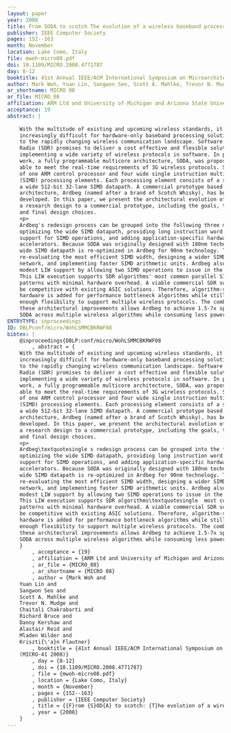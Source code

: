 ```yaml
---
layout: paper
year: 2008
title: From SODA to scotch The evolution of a wireless baseband processor
publisher: IEEE Computer Society
pages: 152--163
month: November
location: Lake Como, Italy
file: mwoh-micro08.pdf
doi: 10.1109/MICRO.2008.4771787
day: 8-12
booktitle: 41st Annual IEEE/ACM International Symposium on Microarchitecture (MICRO-41 2008)
author: Mark Woh, Yuan Lin, Sangwon Seo, Scott A. Mahlke, Trevor N. Mudge, Chaitali Chakrabarti, Richard Bruce, Danny Kershaw, Alastair Reid, Mladen Wilder, Krisztián Flautner
ar_shortname: MICRO 08
ar_file: MICRO_08
affiliation: ARM Ltd and University of Michigan and Arizona State University
acceptance: 19
abstract: |
    
    With the multitude of existing and upcoming wireless standards, it is becoming
    increasingly difficult for hardware-only baseband processing solutions to adapt
    to the rapidly changing wireless communication landscape. Software Defined
    Radio (SDR) promises to deliver a cost effective and flexible solution by
    implementing a wide variety of wireless protocols in software. In previous
    work, a fully programmable multicore architecture, SODA, was proposed that was
    able to meet the real-time requirements of 3G wireless protocols. SODA consists
    of one ARM control processor and four wide single instruction multiple data
    (SIMD) processing elements. Each processing element consists of a scalar and
    a wide 512-bit 32-lane SIMD datapath. A commercial prototype based on the SODA
    architecture, Ardbeg (named after a brand of Scotch Whisky), has been
    developed. In this paper, we present the architectural evolution of going from
    a research design to a commercial prototype, including the goals, trade-offs,
    and final design choices.
    <p>
    Ardbeg's redesign process can be grouped into the following three major areas:
    optimizing the wide SIMD datapath, providing long instruction word (LIW)
    support for SIMD operations, and adding application-specific hardware
    accelerators. Because SODA was originally designed with 180nm technology, the
    wide SIMD datapath is re-optimized in Ardbeg for 90nm technology. This includes
    re-evaluating the most efficient SIMD width, designing a wider SIMD shuffle
    network, and implementing faster SIMD arithmetic units. Ardbeg also provides
    modest LIW support by allowing two SIMD operations to issue in the same cycle.
    This LIW execution supports SDR algorithms' most common parallel SIMD execution
    patterns with minimal hardware overhead. A viable commercial SDR solution must
    be competitive with existing ASIC solutions. Therefore, algorithm-specific
    hardware is added for performance bottleneck algorithms while still maintaining
    enough flexibility to support multiple wireless protocols. The combination of
    these architectural improvements allows Ardbeg to achieve 1.5-7x speedup over
    SODA across multiple wireless algorithms while consuming less power.
ENTRYTYPE: inproceedings
ID: DBLPconf/micro/WohLSMMCBKRWF08
bibtex: |
    @inproceedings{DBLP:conf/micro/WohLSMMCBKRWF08
        , abstract = {
    With the multitude of existing and upcoming wireless standards, it is becoming
    increasingly difficult for hardware-only baseband processing solutions to adapt
    to the rapidly changing wireless communication landscape. Software Defined
    Radio (SDR) promises to deliver a cost effective and flexible solution by
    implementing a wide variety of wireless protocols in software. In previous
    work, a fully programmable multicore architecture, SODA, was proposed that was
    able to meet the real-time requirements of 3G wireless protocols. SODA consists
    of one ARM control processor and four wide single instruction multiple data
    (SIMD) processing elements. Each processing element consists of a scalar and
    a wide 512-bit 32-lane SIMD datapath. A commercial prototype based on the SODA
    architecture, Ardbeg (named after a brand of Scotch Whisky), has been
    developed. In this paper, we present the architectural evolution of going from
    a research design to a commercial prototype, including the goals, trade-offs,
    and final design choices.
    <p>
    Ardbeg\textquotesingle s redesign process can be grouped into the following three major areas:
    optimizing the wide SIMD datapath, providing long instruction word (LIW)
    support for SIMD operations, and adding application-specific hardware
    accelerators. Because SODA was originally designed with 180nm technology, the
    wide SIMD datapath is re-optimized in Ardbeg for 90nm technology. This includes
    re-evaluating the most efficient SIMD width, designing a wider SIMD shuffle
    network, and implementing faster SIMD arithmetic units. Ardbeg also provides
    modest LIW support by allowing two SIMD operations to issue in the same cycle.
    This LIW execution supports SDR algorithms\textquotesingle  most common parallel SIMD execution
    patterns with minimal hardware overhead. A viable commercial SDR solution must
    be competitive with existing ASIC solutions. Therefore, algorithm-specific
    hardware is added for performance bottleneck algorithms while still maintaining
    enough flexibility to support multiple wireless protocols. The combination of
    these architectural improvements allows Ardbeg to achieve 1.5-7x speedup over
    SODA across multiple wireless algorithms while consuming less power.
    }
        , acceptance = {19}
        , affiliation = {ARM Ltd and University of Michigan and Arizona State University}
        , ar_file = {MICRO_08}
        , ar_shortname = {MICRO 08}
        , author = {Mark Woh and
    Yuan Lin and
    Sangwon Seo and
    Scott A. Mahlke and
    Trevor N. Mudge and
    Chaitali Chakrabarti and
    Richard Bruce and
    Danny Kershaw and
    Alastair Reid and
    Mladen Wilder and
    Kriszti{\'a}n Flautner}
        , booktitle = {41st Annual IEEE/ACM International Symposium on Microarchitecture
    (MICRO-41 2008)}
        , day = {8-12}
        , doi = {10.1109/MICRO.2008.4771787}
        , file = {mwoh-micro08.pdf}
        , location = {Lake Como, Italy}
        , month = {November}
        , pages = {152--163}
        , publisher = {IEEE Computer Society}
        , title = {{F}rom {S}OD{A} to scotch: {T}he evolution of a wireless baseband processor}
        , year = {2008}
    }
---
```

